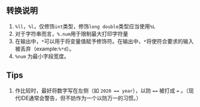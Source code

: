 ## 转换说明

1. `%ll`，`%l`，仅修饰`int`类型，修饰`long double`类型应当使用`%L`
2. 对于字符串而言，`%.num`用于限制最大打印字符量
3. 在输出中，`*`可以用于将变量值赋予修饰符。在输出中，`*`将使符合要求的输入被丢弃（example:`%*d`）。
4. `%num` 为最小字段宽度。

## Tips

1. 作比较时，最好将数字写在左侧（如 `2020 == year`），以防 `==` 被打成 `=` 。（现代IDE通常会警告，但不妨作为一个以防万一的习惯。）